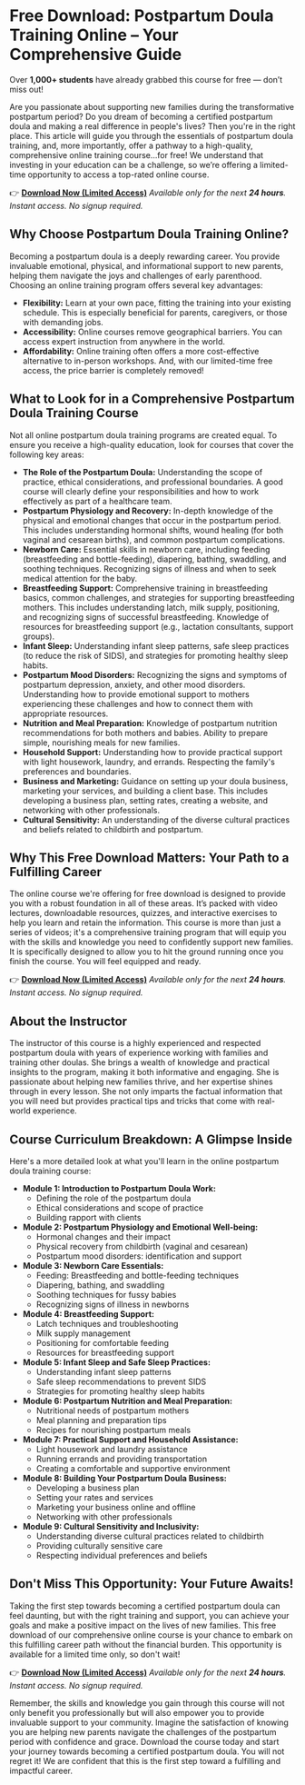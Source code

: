 # Free Download: Postpartum Doula Training Online – Your Comprehensive Guide

Over **1,000+ students** have already grabbed this course for free — don’t miss out!

Are you passionate about supporting new families during the transformative postpartum period? Do you dream of becoming a certified postpartum doula and making a real difference in people's lives? Then you're in the right place. This article will guide you through the essentials of postpartum doula training, and, more importantly, offer a pathway to a high-quality, comprehensive online training course…for free! We understand that investing in your education can be a challenge, so we’re offering a limited-time opportunity to access a top-rated online course.

👉 [**Download Now (Limited Access)**](https://udemywork.com/postpartum-doula-training-online)
_Available only for the next **24 hours**. Instant access. No signup required._

## Why Choose Postpartum Doula Training Online?

Becoming a postpartum doula is a deeply rewarding career. You provide invaluable emotional, physical, and informational support to new parents, helping them navigate the joys and challenges of early parenthood. Choosing an online training program offers several key advantages:

*   **Flexibility:** Learn at your own pace, fitting the training into your existing schedule. This is especially beneficial for parents, caregivers, or those with demanding jobs.
*   **Accessibility:** Online courses remove geographical barriers. You can access expert instruction from anywhere in the world.
*   **Affordability:** Online training often offers a more cost-effective alternative to in-person workshops. And, with our limited-time free access, the price barrier is completely removed!

## What to Look for in a Comprehensive Postpartum Doula Training Course

Not all online postpartum doula training programs are created equal. To ensure you receive a high-quality education, look for courses that cover the following key areas:

*   **The Role of the Postpartum Doula:** Understanding the scope of practice, ethical considerations, and professional boundaries. A good course will clearly define your responsibilities and how to work effectively as part of a healthcare team.
*   **Postpartum Physiology and Recovery:** In-depth knowledge of the physical and emotional changes that occur in the postpartum period. This includes understanding hormonal shifts, wound healing (for both vaginal and cesarean births), and common postpartum complications.
*   **Newborn Care:** Essential skills in newborn care, including feeding (breastfeeding and bottle-feeding), diapering, bathing, swaddling, and soothing techniques. Recognizing signs of illness and when to seek medical attention for the baby.
*   **Breastfeeding Support:** Comprehensive training in breastfeeding basics, common challenges, and strategies for supporting breastfeeding mothers. This includes understanding latch, milk supply, positioning, and recognizing signs of successful breastfeeding. Knowledge of resources for breastfeeding support (e.g., lactation consultants, support groups).
*   **Infant Sleep:** Understanding infant sleep patterns, safe sleep practices (to reduce the risk of SIDS), and strategies for promoting healthy sleep habits.
*   **Postpartum Mood Disorders:** Recognizing the signs and symptoms of postpartum depression, anxiety, and other mood disorders. Understanding how to provide emotional support to mothers experiencing these challenges and how to connect them with appropriate resources.
*   **Nutrition and Meal Preparation:** Knowledge of postpartum nutrition recommendations for both mothers and babies. Ability to prepare simple, nourishing meals for new families.
*   **Household Support:** Understanding how to provide practical support with light housework, laundry, and errands. Respecting the family's preferences and boundaries.
*   **Business and Marketing:** Guidance on setting up your doula business, marketing your services, and building a client base. This includes developing a business plan, setting rates, creating a website, and networking with other professionals.
*   **Cultural Sensitivity:** An understanding of the diverse cultural practices and beliefs related to childbirth and postpartum.

## Why This Free Download Matters: Your Path to a Fulfilling Career

The online course we're offering for free download is designed to provide you with a robust foundation in all of these areas. It’s packed with video lectures, downloadable resources, quizzes, and interactive exercises to help you learn and retain the information. This course is more than just a series of videos; it's a comprehensive training program that will equip you with the skills and knowledge you need to confidently support new families. It is specifically designed to allow you to hit the ground running once you finish the course. You will feel equipped and ready.

👉 [**Download Now (Limited Access)**](https://udemywork.com/postpartum-doula-training-online)
_Available only for the next **24 hours**. Instant access. No signup required._

## About the Instructor

The instructor of this course is a highly experienced and respected postpartum doula with years of experience working with families and training other doulas. She brings a wealth of knowledge and practical insights to the program, making it both informative and engaging. She is passionate about helping new families thrive, and her expertise shines through in every lesson. She not only imparts the factual information that you will need but provides practical tips and tricks that come with real-world experience.

## Course Curriculum Breakdown: A Glimpse Inside

Here's a more detailed look at what you'll learn in the online postpartum doula training course:

*   **Module 1: Introduction to Postpartum Doula Work:**
    *   Defining the role of the postpartum doula
    *   Ethical considerations and scope of practice
    *   Building rapport with clients
*   **Module 2: Postpartum Physiology and Emotional Well-being:**
    *   Hormonal changes and their impact
    *   Physical recovery from childbirth (vaginal and cesarean)
    *   Postpartum mood disorders: identification and support
*   **Module 3: Newborn Care Essentials:**
    *   Feeding: Breastfeeding and bottle-feeding techniques
    *   Diapering, bathing, and swaddling
    *   Soothing techniques for fussy babies
    *   Recognizing signs of illness in newborns
*   **Module 4: Breastfeeding Support:**
    *   Latch techniques and troubleshooting
    *   Milk supply management
    *   Positioning for comfortable feeding
    *   Resources for breastfeeding support
*   **Module 5: Infant Sleep and Safe Sleep Practices:**
    *   Understanding infant sleep patterns
    *   Safe sleep recommendations to prevent SIDS
    *   Strategies for promoting healthy sleep habits
*   **Module 6: Postpartum Nutrition and Meal Preparation:**
    *   Nutritional needs of postpartum mothers
    *   Meal planning and preparation tips
    *   Recipes for nourishing postpartum meals
*   **Module 7: Practical Support and Household Assistance:**
    *   Light housework and laundry assistance
    *   Running errands and providing transportation
    *   Creating a comfortable and supportive environment
*   **Module 8: Building Your Postpartum Doula Business:**
    *   Developing a business plan
    *   Setting your rates and services
    *   Marketing your business online and offline
    *   Networking with other professionals
*   **Module 9: Cultural Sensitivity and Inclusivity:**
    *   Understanding diverse cultural practices related to childbirth
    *   Providing culturally sensitive care
    *   Respecting individual preferences and beliefs

## Don't Miss This Opportunity: Your Future Awaits!

Taking the first step towards becoming a certified postpartum doula can feel daunting, but with the right training and support, you can achieve your goals and make a positive impact on the lives of new families. This free download of our comprehensive online course is your chance to embark on this fulfilling career path without the financial burden. This opportunity is available for a limited time only, so don't wait!

👉 [**Download Now (Limited Access)**](https://udemywork.com/postpartum-doula-training-online)
_Available only for the next **24 hours**. Instant access. No signup required._

Remember, the skills and knowledge you gain through this course will not only benefit you professionally but will also empower you to provide invaluable support to your community. Imagine the satisfaction of knowing you are helping new parents navigate the challenges of the postpartum period with confidence and grace. Download the course today and start your journey towards becoming a certified postpartum doula. You will not regret it! We are confident that this is the first step toward a fulfilling and impactful career.
